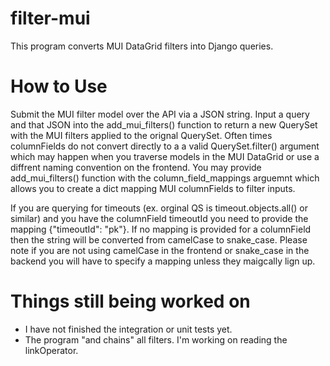 # filter-mui
This program converts MUI DataGrid filters into Django queries. 

# How to Use

Submit the MUI filter model over the API via a JSON string. Input a query and that JSON into the add_mui_filters() function to return a new QuerySet with the MUI filters applied to the orignal QuerySet. Often times columnFields do not convert directly to a a valid QuerySet.filter() argument which may happen when you traverse models in the MUI DataGrid or use a diffrent naming convention on the frontend. You may provide add_mui_filters() function with the column_field_mappings arguemnt which allows you to create a dict mapping MUI columnFields to filter inputs. 

If you are querying for timeouts (ex. orginal QS is timeout.objects.all() or similar) and you have the columnField timeoutId you need to provide the mapping {"timeoutId": "pk"}. If no mapping is provided for a columnField then the string will be converted from camelCase to snake_case. Please note if you are not using camelCase in the frontend or snake_case in the backend you will have to specify a mapping unless they maigcally lign up.

# Things still being worked on

- I have not finished the integration or unit tests yet.
- The program "and chains" all filters. I'm working on reading the linkOperator. 
